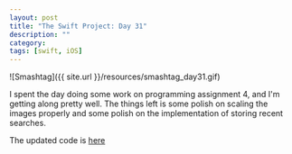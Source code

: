 ```yaml
---
layout: post
title: "The Swift Project: Day 31"
description: ""
category:
tags: [swift, iOS]
---
```

![Smashtag]({{ site.url }}/resources/smashtag_day31.gif)

I spent the day doing some work on programming assignment 4, and I'm getting along pretty well. The things left is some polish on scaling the images properly and some polish on the implementation of storing recent searches.

The updated code is <a href="https://github.com/simengangstad/The-Swift-Project" target="_blank">here</a>

